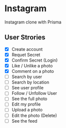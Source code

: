 # Instagram

Instagram clone with Prisma

## User Strories

- [x] Create account
- [x] Requet Secret
- [x] Confirm Secret (Login)
- [x] Like / Unlike a photo
- [x] Comment on a photo
- [ ] Search by user
- [ ] Search by location
- [ ] See user profile
- [ ] Follow / Unfollow User
- [ ] See the full photo
- [ ] Edit my profile
- [ ] Upload a photo
- [ ] Edit the photo (Delete)
- [ ] See the feed
